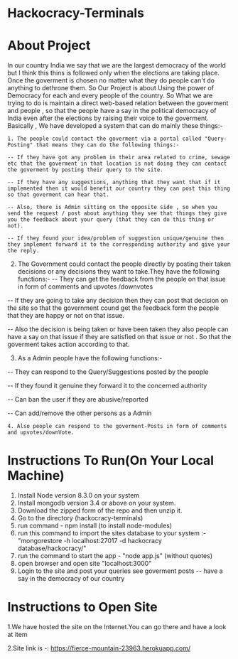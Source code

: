 # Hackocracy-Terminals

# About Project

   
   In our country India we say that we are the largest democracy of the world but I think this thins is followed only when the elections are taking place. Once the goverment is chosen no matter what they do people can't do anything to dethrone them. So Our Project is about Using the power of Democracy for each and every people of the country. So What we are trying to do is maintain a direct web-based relation between the goverment and people , so that the people have a say in the political democracy of India even after the elections by raising their voice to the goverment. Basically , We have developed a system that can do mainly these things:-
    
    1. The people could contact the goverment via a portal called "Query-Posting" that means they can do the following things:-
    
    -- If they have got any problem in their area related to crime, sewage etc that the goverment in that location is not doing they can contact the goverment by posting their query to the site.
    
    -- If they have any suggestions, anything that they want that if it implemented then it would benefit our country they can post this thing so that goverment can hear that.
    
    -- Also, there is Admin sitting on the opposite side , so when you send the request / post about anything they see that things they give you the feedback about your query (that they can do this thing or not).
        
    -- If they found your idea/problem of suggestion unique/genuine then they implement forward it to the corresponding authority and give your the reply.
   
   
   2. The Government could contact the people directly by posting their taken decisions or any decisions they want to take.They have the following functions:-
   -- They can get the feedback from the people on that issue in form of comments and upvotes /downvotes
   
   -- If they are going to take any decision then they can post that decision on the site so that the government cound get the feedback form the people that they are happy or not on that issue.
   
   -- Also the decision is being taken or have been taken they also people can have a say on that issue if they are satisfied on that issue or not . So that the goverment takes action according to that.
   
   
   3. As a Admin people have the following functions:-
   
   -- They can respond to the Query/Suggestions posted by the people
   
   -- If they found it genuine they forward it to the concerned authority
   
   -- Can ban the user if they are abusive/reported
   
   -- Can add/remove the other persons as a Admin
    
    
    4. Also people can respond to the goverment-Posts in form of comments and upvotes/downVote.


# Instructions To Run(On Your Local Machine)

1. Install Node version 8.3.0 on your system
2. Install mongodb version 3.4 or above on your system.
2. Download the zipped form of the repo and then unzip it.
3. Go to the directory (hackocracy-terminals) 
4. run command - npm install (to install node-modules)
5. run this command to import the sites database to your system  :-    "mongorestore -h localhost:27017 -d hackocracy database/hackocracy/"
6. run the command to start the app - "node app.js" (without quotes)
7. open browser and open site "localhost:3000"
8. Login to the site and post your queries see goverment posts -- have a say in the democracy of our country



# Instructions to Open Site

1.We have hosted the site on the Internet.You can go there and have a look at item

2.Site link is -: https://fierce-mountain-23963.herokuapp.com/

